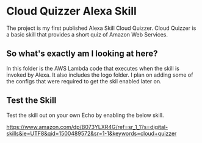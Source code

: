 # Cloud Quizzer Alexa Skill
The project is my first published Alexa Skill Cloud Quizzer. Cloud Quizzer is a basic skill that provides a short quiz of Amazon Web Services.

## So what's exactly am I looking at here?
In this folder is the AWS Lambda code that executes when the skill is invoked by Alexa. It also includes the logo folder. I plan on adding some of the configs that were required to get the skil enabled later on.

## Test the Skill 
Test the skill out on your own Echo by enabling the below skill.

https://www.amazon.com/dp/B073YLXR4G/ref=sr_1_1?s=digital-skills&ie=UTF8&qid=1500489572&sr=1-1&keywords=cloud+quizzer
